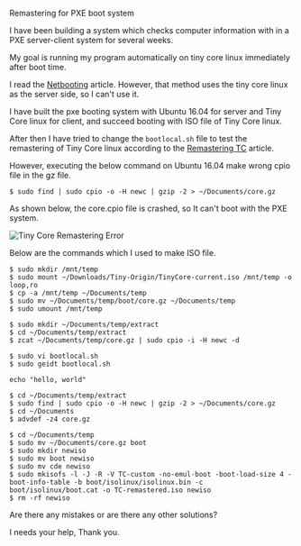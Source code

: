 Remastering for PXE boot system

I have been building a system which checks computer information with in a PXE server-client system for several weeks.

My goal is running my program automatically on tiny core linux immediately after boot time.

I read the [Netbooting](http://wiki.tinycorelinux.net/wiki:netbooting) article. However, that method uses the tiny core linux as the server side, so I can't use it.

I have built the pxe booting system with Ubuntu 16.04 for server and Tiny Core linux for client, and succeed booting with ISO file of Tiny Core linux.

After then I have tried to change the `bootlocal.sh` file to test the remastering of Tiny Core linux according to the [Remastering TC](http://wiki.tinycorelinux.net/wiki:remastering) article.

However, executing the below command on Ubuntu 16.04 make wrong cpio file in the gz file.

```
$ sudo find | sudo cpio -o -H newc | gzip -2 > ~/Documents/core.gz
```

As shown below, the core.cpio file is crashed, so It can't boot with the PXE system.

![Tiny Core Remastering Error](/assets/TinyCore/tiny-cpio-error.png)

Below are the commands which I used to make ISO file.

```
$ sudo mkdir /mnt/temp
$ sudo mount ~/Downloads/Tiny-Origin/TinyCore-current.iso /mnt/temp -o loop,ro
$ cp -a /mnt/temp ~/Documents/temp
$ sudo mv ~/Documents/temp/boot/core.gz ~/Documents/temp
$ sudo umount /mnt/temp
```

```
$ sudo mkdir ~/Documents/temp/extract
$ cd ~/Documents/temp/extract
$ zcat ~/Documents/temp/core.gz | sudo cpio -i -H newc -d
```

```
$ sudo vi bootlocal.sh
$ sudo geidt bootlocal.sh

echo "hello, world"
```

```
$ cd ~/Documents/temp/extract
$ sudo find | sudo cpio -o -H newc | gzip -2 > ~/Documents/core.gz
$ cd ~/Documents
$ advdef -z4 core.gz
```

```
$ cd ~/Documents/temp
$ sudo mv ~/Documents/core.gz boot
$ sudo mkdir newiso
$ sudo mv boot newiso
$ sudo mv cde newiso
$ sudo mkisofs -l -J -R -V TC-custom -no-emul-boot -boot-load-size 4 -boot-info-table -b boot/isolinux/isolinux.bin -c boot/isolinux/boot.cat -o TC-remastered.iso newiso
$ rm -rf newiso
```

Are there any mistakes or are there any other solutions?

I needs your help, Thank you.
